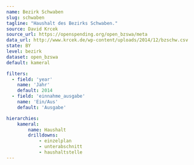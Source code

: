 ```yaml
---
name: Bezirk Schwaben
slug: schwaben
tagline: "Haushalt des Bezirks Schwaben."
source: David Krcek
source_url: https://openspending.org/open_bzswa/meta
data_url: http://www.krcek.de/wp-content/uploads/2014/12/bzschw.csv
state: BY
level: bezirk
dataset: open_bzswa
default: kameral

filters:
  - field: 'year'
    name: 'Jahr'
    default: 2014
  - field: 'einnahme_ausgabe'
    name: 'Ein/Aus'
    default: 'Ausgabe'

hierarchies:
    kameral:
        name: Haushalt
        drilldowns:
            - einzelplan
            - unterabschnitt
            - haushaltstelle
---
```

